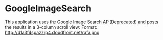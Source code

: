 # GoogleImageSearch

 This application uses the Google Image Search API(Deprecated) and posts the results in a 3-column scroll view:
 Format: http://d1a3f4spazzrp4.cloudfront.net/rafa.png
 
